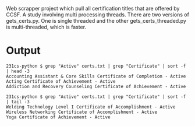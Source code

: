 Web scrapper project which pull all certification titles that are offered by CCSF. A study involving multi processing threads.
There are two versions of gets_certs.py. One is single threaded and the other gets_certs_threaded.py is multi-threaded, which is faster.

# Output
```
231cs-python $ grep "Active" certs.txt | grep "Certificate" | sort -f | head -3
Accounting Assistant & Core Skills Certificate of Completion - Active
Acting Certificate of Achievement - Active
Addiction and Recovery Counseling Certificate of Achievement - Active

231cs-python $ grep "Active" certs.txt | grep "Certificate" | sort -f | tail -3
Welding Technology Level I Certificate of Accomplishment - Active
Wireless Networking Certificate of Accomplishment - Active
Yoga Certificate of Achievement - Active
```
